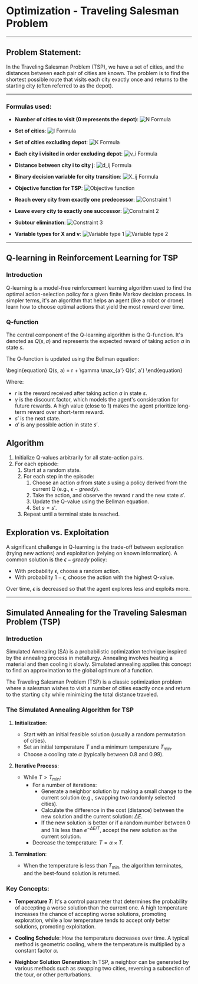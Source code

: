 # Optimization - Traveling Salesman Problem 

---

## Problem Statement:
In the Traveling Salesman Problem (TSP), we have a set of cities, and the distances between each pair of cities are known. The problem is to find the shortest possible route that visits each city exactly once and returns to the starting city (often referred to as the depot).

---
### Formulas used:

- **Number of cities to visit (0 represents the depot)**: 
    ![N Formula](https://latex.codecogs.com/svg.latex?\color{white}N)

- **Set of cities**:
    ![I Formula](https://latex.codecogs.com/svg.latex?\color{white}I%20=%20\{0,...,N\})

- **Set of cities excluding depot**:
    ![K Formula](https://latex.codecogs.com/svg.latex?\color{white}K%20=%20\{1,...,N\})

- **Each city i visited in order excluding depot**:
    ![v_i Formula](https://latex.codecogs.com/svg.latex?\color{white}v_{i})

- **Distance between city i to city j**:
    ![d_ij Formula](https://latex.codecogs.com/svg.latex?\color{white}d_{ij})

- **Binary decision variable for city transition**:
    ![X_ij Formula](https://latex.codecogs.com/svg.latex?\color{white}X_{ij}%20=%201%20\text{if%20city%20j%20is%20visited%20from%20city%20i})

- **Objective function for TSP**:
    ![Objective function](https://latex.codecogs.com/svg.latex?\color{white}Z%20=%20\sum_{i=0}^{n}%20\sum_{j=0}^{n}%20d_{ij}%20*%20X_{ij})

- **Reach every city from exactly one predecessor**:
    ![Constraint 1](https://latex.codecogs.com/svg.latex?\color{white}\sum_{i=0}^{n}%20X_{ij}%20=%201%20\forall%20j%20\in%20I)

- **Leave every city to exactly one successor**:
    ![Constraint 2](https://latex.codecogs.com/svg.latex?\color{white}\sum_{j=0}^{n}%20X_{ij}%20=%201%20\forall%20i%20\in%20I)

- **Subtour elimination**:
    ![Constraint 3](https://latex.codecogs.com/svg.latex?\color{white}(N%20-%201)(1%20-%20X_{ij})%20\geq%20v_{i}%20-%20v_{j}%20+%201%20\forall%20i,%20j%20\in%20K)

- **Variable types for X and v**:
    ![Variable type 1](https://latex.codecogs.com/svg.latex?\color{white}X_{ij}%20\in%20\{0,1\})
    ![Variable type 2](https://latex.codecogs.com/svg.latex?\color{white}v_{i}%20\in%20\{0,...,N-1\})


---

## Q-learning in Reinforcement Learning for TSP

### Introduction

Q-learning is a model-free reinforcement learning algorithm used to find the optimal action-selection policy for a given finite Markov decision process. In simpler terms, it's an algorithm that helps an agent (like a robot or drone) learn how to choose optimal actions that yield the most reward over time.

### Q-function

The central component of the Q-learning algorithm is the Q-function. It's denoted as $Q(s, a)$ and represents the expected reward of taking action $a$ in state $s$.

The Q-function is updated using the Bellman equation:

\begin{equation}
Q(s, a) = r + \gamma \max_{a'} Q(s', a')
\end{equation}

Where:

- $r$ is the reward received after taking action $a$ in state $s$.
- $\gamma$ is the discount factor, which models the agent's consideration for future rewards. A high value (close to 1) makes the agent prioritize long-term reward over short-term reward.
- $s'$ is the next state.
- $a'$ is any possible action in state $s'$.


## Algorithm

1. Initialize Q-values arbitrarily for all state-action pairs.
2. For each episode:
    1. Start at a random state.
    2. For each step in the episode:
        1. Choose an action $a$ from state $s$ using a policy derived from the current Q (e.g., $\epsilon - greedy$).
        2. Take the action, and observe the reward $r$ and the new state $s'$.
        3. Update the Q-value using the Bellman equation.
        4. Set $s = s'$.
    3. Repeat until a terminal state is reached.

## Exploration vs. Exploitation

A significant challenge in Q-learning is the trade-off between exploration (trying new actions) and exploitation (relying on known information). A common solution is the $\epsilon - greedy$ policy:

- With probability $\epsilon$, choose a random action.
- With probability $1 - \epsilon$, choose the action with the highest Q-value.

Over time, $\epsilon$ is decreased so that the agent explores less and exploits more.

---

## Simulated Annealing for the Traveling Salesman Problem (TSP)

### Introduction

Simulated Annealing (SA) is a probabilistic optimization technique inspired by the annealing process in metallurgy. Annealing involves heating a material and then cooling it slowly. Simulated annealing applies this concept to find an approximation to the global optimum of a function.

The Traveling Salesman Problem (TSP) is a classic optimization problem where a salesman wishes to visit a number of cities exactly once and return to the starting city while minimizing the total distance traveled.

### The Simulated Annealing Algorithm for TSP

1. **Initialization**:
    - Start with an initial feasible solution (usually a random permutation of cities).
    - Set an initial temperature $T$ and a minimum temperature $T_{\text{min}}$.
    - Choose a cooling rate $\alpha$ (typically between 0.8 and 0.99).

2. **Iterative Process**:
    - While $T > T_{\text{min}}$:
        - For a number of iterations:
            - Generate a neighbor solution by making a small change to the current solution (e.g., swapping two randomly selected cities).
            - Calculate the difference in the cost (distance) between the new solution and the current solution: $\Delta E$.
            - If the new solution is better or if a random number between 0 and 1 is less than $e^{-\Delta E/T}$, accept the new solution as the current solution.
        - Decrease the temperature: $T = \alpha \times T$.

3. **Termination**:
    - When the temperature is less than $T_{\text{min}}$, the algorithm terminates, and the best-found solution is returned.

### Key Concepts:
- **Temperature $T$**: It's a control parameter that determines the probability of accepting a worse solution than the current one. A high temperature increases the chance of accepting worse solutions, promoting exploration, while a low temperature tends to accept only better solutions, promoting exploitation.

- **Cooling Schedule**: How the temperature decreases over time. A typical method is geometric cooling, where the temperature is multiplied by a constant factor $\alpha$.

- **Neighbor Solution Generation**: In TSP, a neighbor can be generated by various methods such as swapping two cities, reversing a subsection of the tour, or other perturbations.

